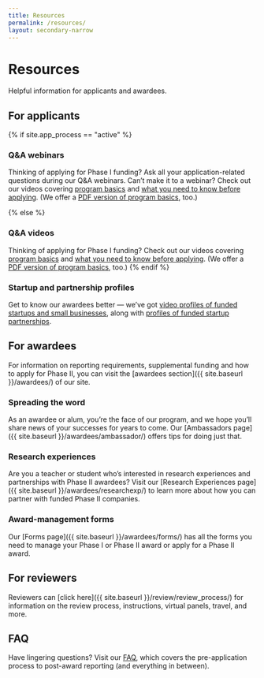 ```yaml
---
title: Resources
permalink: /resources/
layout: secondary-narrow
---
```


# Resources

Helpful information for applicants and awardees.

## For applicants

{% if site.app_process == "active" %}
### Q&A webinars

Thinking of applying for Phase I funding? Ask all your application-related questions during our Q&A webinars. Can’t make it to a webinar? Check out our videos covering [program basics](https://www.youtube.com/watch?v=1Tm_ToVRpqE) and [what you need to know before applying](https://www.youtube.com/watch?v=-0lhmfczIJ8&feature=youtu.be). (We offer a [PDF version of program basics](https://www.nsf.gov/eng/iip/sbir/documents/About_NSF_SBIR_STTR.pdf), too.)

{% else %}
### Q&A videos

Thinking of applying for Phase I funding? Check out our videos covering [program basics](https://www.youtube.com/watch?v=1Tm_ToVRpqE) and [what you need to know before applying](https://www.youtube.com/watch?v=-0lhmfczIJ8&feature=youtu.be). (We offer a [PDF version of program basics](https://www.nsf.gov/eng/iip/sbir/documents/About_NSF_SBIR_STTR.pdf), too.) 
{% endif %}

### Startup and partnership profiles

Get to know our awardees better — we’ve got [video profiles of funded startups and small businesses](https://www.youtube.com/playlist?list=PLGhBP1C7iCOkPp8yv2I3ZGk16LiMIiikb), along with [profiles of funded startup partnerships](https://www.youtube.com/playlist?list=PLGhBP1C7iCOkmWtgG1BKTZpfMMCDkYY61).

## For awardees

For information on reporting requirements, supplemental funding and how to apply for Phase II, you can visit the [awardees section]({{ site.baseurl }}/awardees/) of our site. 

### Spreading the word

As an awardee or alum, you’re the face of our program, and we hope you’ll share news of your successes for years to come. Our [Ambassadors page]({{ site.baseurl }}/awardees/ambassador/) offers tips for doing just that.

### Research experiences

Are you a teacher or student who’s interested in research experiences and partnerships with Phase II awardees? Visit our [Research Experiences page]({{ site.baseurl }}/awardees/researchexp/) to learn more about how you can partner with funded Phase II companies.

### Award-management forms

Our [Forms page]({{ site.baseurl }}/awardees/forms/) has all the forms you need to manage your Phase I or Phase II award or apply for a Phase II award.

## For reviewers
Reviewers can [click here]({{ site.baseurl }}/review/review_process/) for information on the review process, instructions, virtual panels, travel, and more. 


## FAQ

Have lingering questions? Visit our [FAQ](https://www.nsf.gov/pubs/2017/nsf17071/nsf17071.jsp), which covers the pre-application process to post-award reporting (and everything in between).
